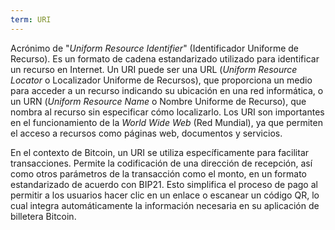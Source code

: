 ```yaml
---
term: URI
---
```


Acrónimo de "*Uniform Resource Identifier*" (Identificador Uniforme de Recurso). Es un formato de cadena estandarizado utilizado para identificar un recurso en Internet. Un URI puede ser una URL (*Uniform Resource Locator* o Localizador Uniforme de Recursos), que proporciona un medio para acceder a un recurso indicando su ubicación en una red informática, o un URN (*Uniform Resource Name* o Nombre Uniforme de Recurso), que nombra al recurso sin especificar cómo localizarlo. Los URI son importantes en el funcionamiento de la *World Wide Web* (Red Mundial), ya que permiten el acceso a recursos como páginas web, documentos y servicios.

En el contexto de Bitcoin, un URI se utiliza específicamente para facilitar transacciones. Permite la codificación de una dirección de recepción, así como otros parámetros de la transacción como el monto, en un formato estandarizado de acuerdo con BIP21. Esto simplifica el proceso de pago al permitir a los usuarios hacer clic en un enlace o escanear un código QR, lo cual integra automáticamente la información necesaria en su aplicación de billetera Bitcoin.